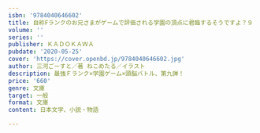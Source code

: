 ```yaml
---
isbn: '9784040646602'
title: 自称Fランクのお兄さまがゲームで評価される学園の頂点に君臨するそうですよ？９
volume: ''
series: ''
publisher: ＫＡＤＯＫＡＷＡ
pubdate: '2020-05-25'
cover: 'https://cover.openbd.jp/9784040646602.jpg'
author: 三河ごーすと／著 ねこめたる／イラスト
description: 最強Ｆランク×学園ゲーム×頭脳バトル、第九弾！
price: '660'
genre: 文庫
target: 一般
format: 文庫
content: 日本文学、小説・物語

---
```

